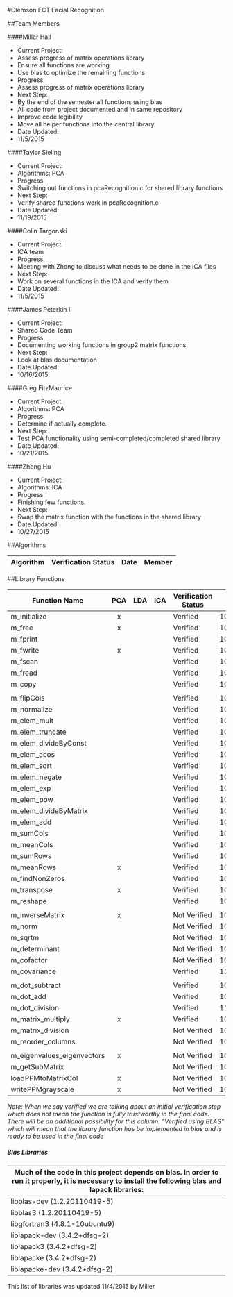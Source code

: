 #Clemson FCT Facial Recognition

##Team Members

####Miller Hall
- Current Project:
 - Assess progress of matrix operations library
 - Ensure all functions are working
 - Use blas to optimize the remaining functions
- Progress:
 - Assess progress of matrix operations library
- Next Step:
 - By the end of the semester all functions using blas
 - All code from project documented and in same repository
 - Improve code legibility
 - Move all helper functions into the central library
- Date Updated:
 - 11/5/2015

####Taylor Sieling
- Current Project:
 - Algorithms: PCA
- Progress:
 - Switching out functions in pcaRecognition.c for shared library functions
- Next Step:
 - Verify shared functions work in pcaRecognition.c
- Date Updated:
 - 11/19/2015

####Colin Targonski
- Current Project:
 - ICA team
- Progress:
 - Meeting with Zhong to discuss what needs to be done in the ICA files
- Next Step:
 - Work on several functions in the ICA and verify them
- Date Updated:
 - 11/5/2015

####James Peterkin II
- Current Project:
 - Shared Code Team
- Progress:
 - Documenting working functions in group2 matrix functions
- Next Step:
 - Look at blas documentation
- Date Updated:
 - 10/16/2015

####Greg FitzMaurice
- Current Project:
 - Algorithms: PCA
- Progress:
 - Determine if actually complete.
- Next Step:
 - Test PCA functionality using semi-completed/completed shared library
- Date Updated:
 - 10/21/2015

####Zhong Hu
- Current Project:
 - Algorithms: ICA
- Progress:
 - Finishing few functions.
- Next Step:
 - Swap the matrix function with the functions in the shared library
- Date Updated:
 - 10/27/2015


##Algorithms

Algorithm                  | Verification Status        | Date       | Member
---                        | ---                        | ---        | ---

##Library Functions

Function Name              |PCA  |LDA  |ICA  | Verification Status        |  Date      | Member
---                        |:----:|:----:|:----:| ---                        |  ---       | ---
m_initialize               |x||| Verified                   | 10/21/15   | Taylor
m_free                     |x||| Verified                   | 10/21/15   | Taylor
m_fprint                   |||| Verified                   | 10/21/15   | Taylor
m_fwrite                   |x||| Verified                   | 10/21/15   | Taylor
m_fscan                    |||| Verified                   | 10/21/15   | Taylor
m_fread                    |||| Verified                   | 10/21/15   | Taylor
m_copy                     |||| Verified                   | 10/21/15   | Taylor
                           ||||                            |            |
m_flipCols                 |||| Verified                   | 10/02/15   | James
m_normalize                |||| Verified                   | 10/02/2015 | James
m_elem_mult                |||| Verified                   | 10/02/2015 | James
m_elem_truncate            |||| Verified                   | 10/02/2015 | James
m_elem_divideByConst       |||| Verified                   | 10/02/2015 | James
m_elem_acos                |||| Verified                   | 10/02/2015 | James
m_elem_sqrt                |||| Verified                   | 10/02/2015 | James
m_elem_negate              |||| Verified                   | 10/02/2015 | James
m_elem_exp                 |||| Verified                   | 10/02/2015 | James
m_elem_pow                 |||| Verified                   | 10/02/2015 | James
m_elem_divideByMatrix      |||| Verified                   | 10/02/2015 | James
m_elem_add                 |||| Verified                   | 10/02/2015 | James
m_sumCols                  |||| Verified                   | 10/02/2015 | James
m_meanCols                 |||| Verified                   | 10/02/2015 | James
m_sumRows                  |||| Verified                   | 10/02/2015 | James
m_meanRows                 |x||| Verified                   | 10/06/2015 | James
m_findNonZeros             |||| Verified                   | 10/06/2015 | James
m_transpose                |x||| Verified                   | 10/06/2015 | James
m_reshape                  |||| Verified                   | 10/06/2015 | James
                           ||||                            |            |
m_inverseMatrix            |x||| Not Verified               | 10/07/15   | Miller
m_norm                     |||| Not Verified               | 10/07/15   | Miller
m_sqrtm                    |||| Not Verified               | 10/07/15   | Miller
m_determinant              |||| Not Verified               | 10/07/15   | Miller
m_cofactor                 |||| Not Verified               | 10/07/15   | Miller
m_covariance               |||| Verified                   | 11/05/15   | Greg
                           ||||                            |            |
m_dot_subtract             |||| Verified                   | 10/21/15   | Taylor
m_dot_add                  |||| Verified                   | 10/21/15   | Taylor
m_dot_division             |||| Verified                   | 11/03/15   | Greg
m_matrix_multiply          |x||| Verified                   | 10/21/15   | Taylor
m_matrix_division          |||| Not Verified               | 10/21/15   | Taylor
m_reorder_columns          |||| Not Verified               | 10/21/15   | Taylor
                           ||||                            |            |
m_eigenvalues_eigenvectors |x||| Not Verified               | 10/22/15   | Colin
m_getSubMatrix             |||| Not Verified               | 10/22/15   | Colin
loadPPMtoMatrixCol         |x||| Not Verified               | 10/22/15   | Colin
writePPMgrayscale          |x||| Not Verified               | 10/22/15   | Colin

_Note: When we say verified we are talking about an initial verification step which does not mean the function is fully trustworthy in the final code. There will be an additional possibility for this column: "Verified using BLAS" which will mean that the library function has be implemented in blas and is ready to be used in the final code_

##### Blas Libraries
| Much of the code in this project depends on blas. In order to run it properly, it is necessary to install the following blas and lapack libraries: |
| ---                             |
| libblas-dev (1.2.20110419-5)    |
| libblas3 (1.2.20110419-5)       |
| libgfortran3 (4.8.1-10ubuntu9)  |
| liblapack-dev (3.4.2+dfsg-2)    |
| liblapack3 (3.4.2+dfsg-2)       |
| liblapacke (3.4.2+dfsg-2)       |
| liblapacke-dev (3.4.2+dfsg-2)   |

This list of libraries was updated 11/4/2015 by Miller
